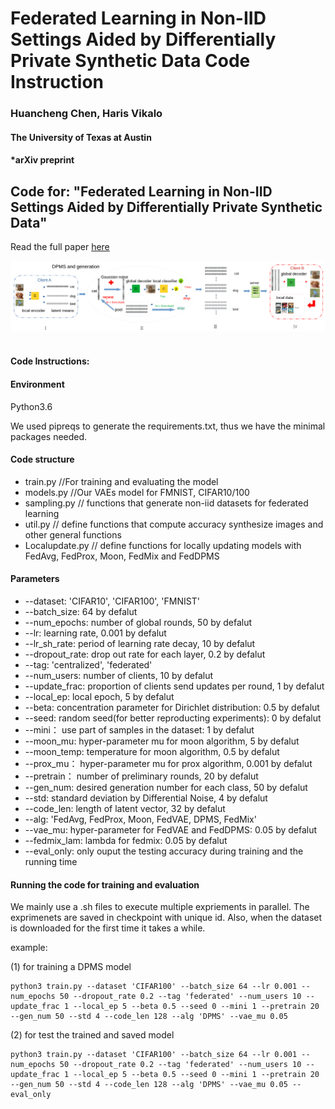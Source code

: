 # Federated Learning in Non-IID Settings Aided by Differentially Private Synthetic Data Code Instruction
### Huancheng Chen, Haris Vikalo
#### The University of Texas at Austin
#### *arXiv preprint

## Code for: "Federated Learning in Non-IID Settings Aided by Differentially Private Synthetic Data"
Read the full paper [here]()

<div align='center'>
<img src="img/DPMS.png"></img>
</div>
<br />

#### Code Instructions: 
#### Environment 
Python3.6  

We used pipreqs to generate the requirements.txt, thus we have the minimal packages needed.  

#### Code structure 
* train.py //For training and evaluating the model 
* models.py //Our VAEs model for FMNIST, CIFAR10/100
* sampling.py // functions that generate non-iid datasets for federated learning
* util.py // define functions that compute accuracy synthesize images and other general functions
* Localupdate.py // define functions for locally updating models with FedAvg, FedProx, Moon, FedMix and FedDPMS

#### Parameters
* --dataset: 'CIFAR10', 'CIFAR100', 'FMNIST'
* --batch_size: 64 by defalut 
* --num_epochs: number of global rounds, 50 by defalut
* --lr: learning rate, 0.001 by defalut
* --lr_sh_rate: period of learning rate decay, 10 by defalut
* --dropout_rate: drop out rate for each layer, 0.2 by defalut
* --tag: 'centralized', 'federated'
* --num_users: number of clients, 10 by defalut
* --update_frac: proportion of clients send updates per round, 1 by defalut
* --local_ep: local epoch, 5 by defalut
* --beta: concentration parameter for Dirichlet distribution: 0.5 by defalut
* --seed: random seed(for better reproducting experiments): 0 by defalut
* --mini： use part of samples in the dataset: 1 by defalut
* --moon_mu: hyper-parameter mu for moon algorithm, 5 by defalut
* --moon_temp: temperature for moon algorithm, 0.5 by defalut
* --prox_mu： hyper-parameter mu for prox algorithm, 0.001 by defalut
* --pretrain： number of preliminary rounds, 20 by defalut
* --gen_num: desired generation number for each class, 50 by defalut
* --std: standard deviation by Differential Noise, 4 by defalut
* --code_len: length of latent vector, 32 by defalut
* --alg: 'FedAvg, FedProx, Moon, FedVAE, DPMS, FedMix'
* --vae_mu: hyper-parameter for FedVAE and FedDPMS: 0.05 by defalut
* --fedmix_lam: lambda for fedmix: 0.05 by defalut
* --eval_only: only ouput the testing accuracy during training and the running time

#### Running the code for training and evaluation
We mainly use a .sh files to execute multiple expriements in parallel. 
The exprimenets are saved in checkpoint with unique id. Also, when the dataset is downloaded for the first time it takes a while. 

example: 

(1) for training a DPMS model   
```
python3 train.py --dataset 'CIFAR100' --batch_size 64 --lr 0.001 --num_epochs 50 --dropout_rate 0.2 --tag 'federated' --num_users 10 --update_frac 1 --local_ep 5 --beta 0.5 --seed 0 --mini 1 --pretrain 20 --gen_num 50 --std 4 --code_len 128 --alg 'DPMS' --vae_mu 0.05
```

(2) for test the trained and saved model   
```
python3 train.py --dataset 'CIFAR100' --batch_size 64 --lr 0.001 --num_epochs 50 --dropout_rate 0.2 --tag 'federated' --num_users 10 --update_frac 1 --local_ep 5 --beta 0.5 --seed 0 --mini 1 --pretrain 20 --gen_num 50 --std 4 --code_len 128 --alg 'DPMS' --vae_mu 0.05 --eval_only
```
